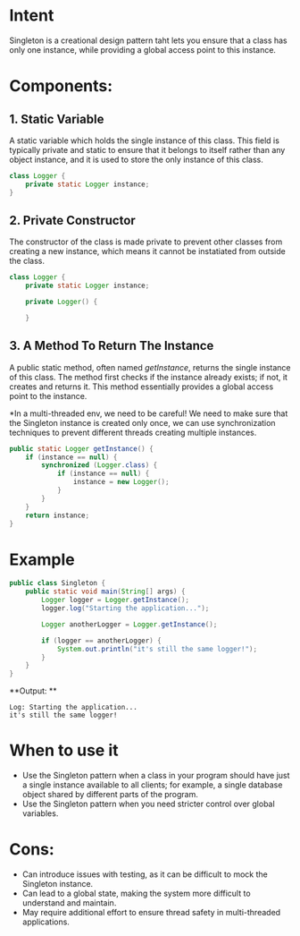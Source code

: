 # Intent
Singleton is a creational design pattern taht lets you ensure that a class has only one instance, while providing a global access point to this instance.

# Components:

## 1. Static Variable
A static variable which holds the single instance of this class. This field is typically private and static to ensure that it belongs to itself rather than any object instance, and it is used to store the only instance of this class.

```java
class Logger {
    private static Logger instance;
}
```

## 2. Private Constructor
The constructor of the class is made private to prevent other classes from creating a new instance, which means it cannot be instatiated from outside the class.

```java
class Logger {
    private static Logger instance;

    private Logger() {

    }
```
## 3. A Method To Return The Instance
A public static method, often named *getInstance*, returns the single instance of this class. The method first checks if the instance already exists; if not, it creates and returns it. This method essentially provides a global access point to the instance.

*In a multi-threaded env, we need to be careful! We need to make sure that the Singleton instance is created only once, we can use synchronization techniques to prevent different threads creating multiple instances.

```java
public static Logger getInstance() {
    if (instance == null) {
        synchronized (Logger.class) {
            if (instance == null) {
                instance = new Logger();
            }
        }
    }
    return instance;
}
```

# Example

```java
public class Singleton {
    public static void main(String[] args) {
        Logger logger = Logger.getInstance();
        logger.log("Starting the application...");

        Logger anotherLogger = Logger.getInstance();

        if (logger == anotherLogger) {
            System.out.println("it's still the same logger!");
        }
    }
}
```

**Output: **

```
Log: Starting the application...
it's still the same logger!
```

# When to use it

- Use the Singleton pattern when a class in your program should have just a single instance available to all clients; for example, a single database object shared by different parts of the program.
- Use the Singleton pattern when you need stricter control over global variables.

# Cons:

- Can introduce issues with testing, as it can be difficult to mock the Singleton instance.
- Can lead to a global state, making the system more difficult to understand and maintain.
- May require additional effort to ensure thread safety in multi-threaded applications.
